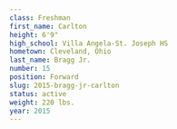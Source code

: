 ```yaml
---
class: Freshman
first_name: Carlton
height: 6'9"
high_school: Villa Angela-St. Joseph HS
hometown: Cleveland, Ohio
last_name: Bragg Jr.
number: 15
position: Forward
slug: 2015-bragg-jr-carlton
status: active
weight: 220 lbs.
year: 2015
---
```

